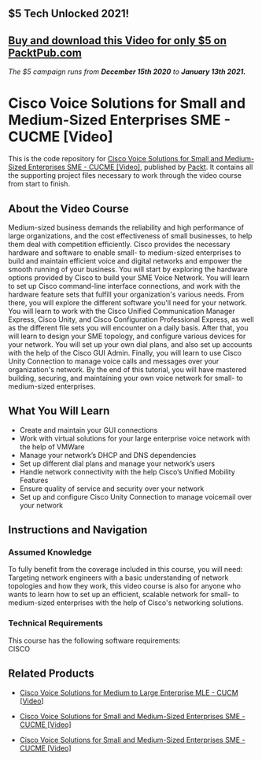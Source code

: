 ## $5 Tech Unlocked 2021!
[Buy and download this Video for only $5 on PacktPub.com](https://www.packtpub.com/product/fundamentals-of-data-science-with-python-video/9781789133981)
-----
*The $5 campaign         runs from __December 15th 2020__ to __January 13th 2021.__*

# Cisco Voice Solutions for Small and Medium-Sized Enterprises SME - CUCME [Video]
This is the code repository for [Cisco Voice Solutions for Small and Medium-Sized Enterprises SME - CUCME [Video]](https://www.packtpub.com/application-development/cisco-voice-solutions-small-and-medium-sized-enterprises-sme-cucme-video?utm_source=github&utm_medium=repository&utm_campaign=9781788476188), published by [Packt](https://www.packtpub.com/?utm_source=github). It contains all the supporting project files necessary to work through the video course from start to finish.
## About the Video Course
Medium-sized business demands the reliability and high performance of large organizations, and the cost effectiveness of small businesses, to help them deal with competition efficiently. Cisco provides the necessary hardware and software to enable small- to medium-sized enterprises to build and maintain efficient voice and digital networks and empower the smooth running of your business. You will start by exploring the hardware options provided by Cisco to build your SME Voice Network. You will learn to set up Cisco command-line interface connections, and work with the hardware feature sets that fulfill your organization's various needs. From there, you will explore the different software you'll need for your network. You will learn to work with the Cisco Unified Communication Manager Express, Cisco Unity, and Cisco Configuration Professional Express, as well as the different file sets you will encounter on a daily basis. After that, you will learn to design your SME topology, and configure various devices for your network. You will set up your own dial plans, and also set up accounts with the help of the Cisco GUI Admin. Finally, you will learn to use Cisco Unity Connection to manage voice calls and messages over your organization's network. By the end of this tutorial, you will have mastered building, securing, and maintaining your own voice network for small- to medium-sized enterprises.


<H2>What You Will Learn</H2>
<DIV class=book-info-will-learn-text>
<UL>
<LI>Create and maintain your GUI connections 
<LI>Work with virtual solutions for your large enterprise voice network with the help of VMWare 
<LI>Manage your network’s DHCP and DNS dependencies 
<LI>Set up different dial plans and manage your network’s users 
<LI>Handle network connectivity with the help Cisco’s Unified Mobility Features 
<LI>Ensure quality of service and security over your network 
<LI>Set up and configure Cisco Unity Connection to manage voicemail over your network </LI></UL></DIV>

## Instructions and Navigation
### Assumed Knowledge
To fully benefit from the coverage included in this course, you will need:<br/>
Targeting network engineers with a basic understanding of network topologies and how they work, this video course is also for anyone who wants to learn how to set up an efficient, scalable network for small- to medium-sized enterprises with the help of Cisco's networking solutions.	
### Technical Requirements
This course has the following software requirements:<br/>
CISCO

## Related Products
* [Cisco Voice Solutions for Medium to Large Enterprise MLE - CUCM [Video]](https://www.packtpub.com/application-development/cisco-voice-solutions-medium-large-enterprise-mle-cucm-video?utm_source=github&utm_medium=repository&utm_campaign=9781788476263)

* [Cisco Voice Solutions for Small and Medium-Sized Enterprises SME - CUCME [Video]](https://www.packtpub.com/application-development/cisco-voice-solutions-small-and-medium-sized-enterprises-sme-cucme-video?utm_source=github&utm_medium=repository&utm_campaign=9781788476188)

* [Cisco Voice Solutions for Small and Medium-Sized Enterprises SME - CUCME [Video]](https://www.packtpub.com/application-development/cisco-voice-solutions-small-and-medium-sized-enterprises-sme-cucme-video?utm_source=github&utm_medium=repository&utm_campaign=9781788476188)

